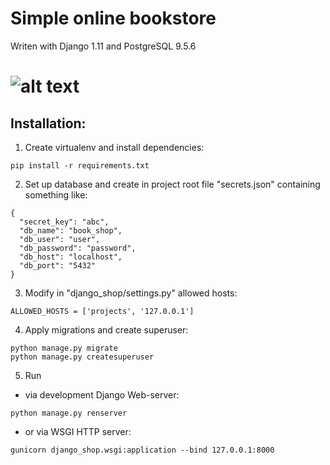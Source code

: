 # Simple online bookstore
Writen with Django 1.11 and PostgreSQL 9.5.6

![alt text](https://raw.githubusercontent.com/ruthus18/django-shop/master/screenshot.png)
=============================

## Installation:

1. Create virtualenv and install dependencies:

  ```
  pip install -r requirements.txt
  ```

2. Set up database and create in project root file "secrets.json" containing something like:

  ```
  {
    "secret_key": "abc",
    "db_name": "book_shop",
    "db_user": "user",
    "db_password": "password",
    "db_host": "localhost",
    "db_port": "5432"
  }
  ```
  
3. Modify in "django_shop/settings.py" allowed hosts:
  
  ```
  ALLOWED_HOSTS = ['projects', '127.0.0.1']
  ```
  
4. Apply migrations and create superuser:
  
  ```
  python manage.py migrate
  python manage.py createsuperuser
  ```
  
5. Run
  * via development Django Web-server:
  
  ```
  python manage.py renserver
  ```
  
  * or via WSGI HTTP server:
  
  ```
  gunicorn django_shop.wsgi:application --bind 127.0.0.1:8000
  ```
  
